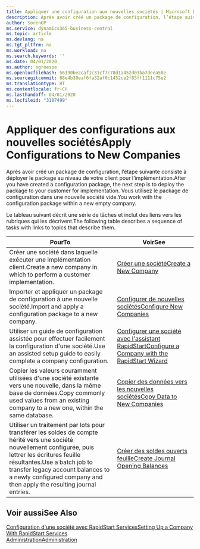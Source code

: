 ```yaml
---
title: Appliquer une configuration aux nouvelles sociétés | Microsoft Docs
description: Après avoir créé un package de configuration, l’étape suivante consiste à déployer le package au niveau de votre client pour l’implémentation. Vous utilisez la configuration avec une nouvelle société vide.
author: SorenGP
ms.service: dynamics365-business-central
ms.topic: article
ms.devlang: na
ms.tgt_pltfrm: na
ms.workload: na
ms.search.keywords: ''
ms.date: 04/01/2020
ms.author: sgroespe
ms.openlocfilehash: 56190be2caf1c31cf7c78d1a452d03ba7deea58e
ms.sourcegitcommit: 88e4b30eaf6fa32af0c1452ce2f85ff1111c75e2
ms.translationtype: HT
ms.contentlocale: fr-CH
ms.lasthandoff: 04/01/2020
ms.locfileid: "3187499"
---
```

# <a name="apply-configurations-to-new-companies"></a><span data-ttu-id="710b3-104">Appliquer des configurations aux nouvelles sociétés</span><span class="sxs-lookup"><span data-stu-id="710b3-104">Apply Configurations to New Companies</span></span>
<span data-ttu-id="710b3-105">Après avoir créé un package de configuration, l’étape suivante consiste à déployer le package au niveau de votre client pour l’implémentation.</span><span class="sxs-lookup"><span data-stu-id="710b3-105">After you have created a configuration package, the next step is to deploy the package to your customer for implementation.</span></span> <span data-ttu-id="710b3-106">Vous utilisez le package de configuration dans une nouvelle société vide.</span><span class="sxs-lookup"><span data-stu-id="710b3-106">You work with the configuration package within a new empty company.</span></span>  

 <span data-ttu-id="710b3-107">Le tableau suivant décrit une série de tâches et inclut des liens vers les rubriques qui les décrivent.</span><span class="sxs-lookup"><span data-stu-id="710b3-107">The following table describes a sequence of tasks with links to topics that describe them.</span></span>

|<span data-ttu-id="710b3-108">**Pour**</span><span class="sxs-lookup"><span data-stu-id="710b3-108">**To**</span></span>|<span data-ttu-id="710b3-109">**Voir**</span><span class="sxs-lookup"><span data-stu-id="710b3-109">**See**</span></span>|  
|------------|-------------|  
|<span data-ttu-id="710b3-110">Créer une société dans laquelle exécuter une implémentation client.</span><span class="sxs-lookup"><span data-stu-id="710b3-110">Create a new company in which to perform a customer implementation.</span></span>|[<span data-ttu-id="710b3-111">Créer une société</span><span class="sxs-lookup"><span data-stu-id="710b3-111">Create a New Company</span></span>](admin-how-to-create-a-new-company.md)|  
|<span data-ttu-id="710b3-112">Importer et appliquer un package de configuration à une nouvelle société.</span><span class="sxs-lookup"><span data-stu-id="710b3-112">Import and apply a configuration package to a new company.</span></span>|[<span data-ttu-id="710b3-113">Configurer de nouvelles sociétés</span><span class="sxs-lookup"><span data-stu-id="710b3-113">Configure New Companies</span></span>](admin-how-to-configure-new-companies.md)|  
|<span data-ttu-id="710b3-114">Utiliser un guide de configuration assistée pour effectuer facilement la configuration d'une société.</span><span class="sxs-lookup"><span data-stu-id="710b3-114">Use an assisted setup guide to easily complete a company configuration.</span></span>|[<span data-ttu-id="710b3-115">Configurer une société avec l'assistant RapidStart</span><span class="sxs-lookup"><span data-stu-id="710b3-115">Configure a Company with the RapidStart Wizard</span></span>](admin-how-to-configure-a-company-with-the-rapidstart-wizard.md)|
|<span data-ttu-id="710b3-116">Copier les valeurs couramment utilisées d'une société existante vers une nouvelle, dans la même base de données.</span><span class="sxs-lookup"><span data-stu-id="710b3-116">Copy commonly used values from an existing company to a new one, within the same database.</span></span>|[<span data-ttu-id="710b3-117">Copier des données vers les nouvelles sociétés</span><span class="sxs-lookup"><span data-stu-id="710b3-117">Copy Data to New Companies</span></span>](admin-how-to-copy-data-to-new-companies.md)|  
|<span data-ttu-id="710b3-118">Utiliser un traitement par lots pour transférer les soldes de compte hérité vers une société nouvellement configurée, puis lettrer les écritures feuille résultantes.</span><span class="sxs-lookup"><span data-stu-id="710b3-118">Use a batch job to transfer legacy account balances to a newly configured company and then apply the resulting journal entries.</span></span>|[<span data-ttu-id="710b3-119">Créer des soldes ouverts feuille</span><span class="sxs-lookup"><span data-stu-id="710b3-119">Create Journal Opening Balances</span></span>](admin-how-to-create-journal-opening-balances.md)|  

## <a name="see-also"></a><span data-ttu-id="710b3-120">Voir aussi</span><span class="sxs-lookup"><span data-stu-id="710b3-120">See Also</span></span>  
[<span data-ttu-id="710b3-121">Configuration d'une société avec RapidStart Services</span><span class="sxs-lookup"><span data-stu-id="710b3-121">Setting Up a Company With RapidStart Services</span></span>](admin-set-up-a-company-with-rapidstart.md)  
[<span data-ttu-id="710b3-122">Administration</span><span class="sxs-lookup"><span data-stu-id="710b3-122">Administration</span></span>](admin-setup-and-administration.md)
